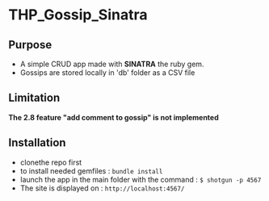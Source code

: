 # THP_Gossip_Sinatra

## Purpose
* A simple CRUD app made with **SINATRA** the ruby gem.
* Gossips are stored locally in 'db' folder as a CSV file

## Limitation
**The 2.8 feature "add comment to gossip" is not implemented**

## Installation
* clonethe repo first
* to install needed gemfiles :
```bundle install ```
* launch the app in the main folder with the command :
```$ shotgun -p 4567```
* The site is displayed on :
```http://localhost:4567/```